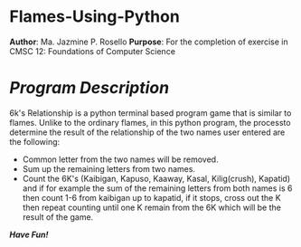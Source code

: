 # Flames-Using-Python
**Author**: Ma. Jazmine P. Rosello
**Purpose**: For the completion of exercise in CMSC 12: Foundations of Computer Science

# ***Program Description***
6k's Relationship is a python terminal based program game that is similar to flames. Unlike to the ordinary flames, in this python program, the processto determine the result of the relationship of the two names user entered are the following:

- Common letter from the two names will be removed.
- Sum up the remaining letters from two names.
- Count the 6K's (Kaibigan, Kapuso, Kaaway, Kasal, Kilig(crush), Kapatid) and if for example the sum of the remaining letters from both names is 6 then count 1-6 from kaibigan up to kapatid, if it stops, cross out the K then repeat counting until one K remain from the 6K which will be the result of the game.


***Have Fun!***

